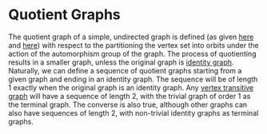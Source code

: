 # Quotient Graphs

The quotient graph of a simple, undirected graph is defined (as given [here](https://mathoverflow.net/questions/140229/automorphism-group-action-leads-to-a-quotient-graph) and [here](https://mathoverflow.net/questions/140229/automorphism-group-action-leads-to-a-quotient-graph)) with respect to the partitioning the vertex set into orbits under the action of the automorphism group of the graph. The process of quotienting results in a smaller graph, unless the original graph is [identity graph](http://mathworld.wolfram.com/IdentityGraph.html). Naturally, we can define a sequence of quotient graphs starting from a given graph and ending in an identity graph. The sequence will be of length 1 exactly when the original graph is an identity graph. Any [vertex transitive graph](https://en.wikipedia.org/wiki/Vertex-transitive_graph) will have a sequence of length 2, with the trivial graph of order 1 as the terminal graph. The converse is also true, although other graphs can also have sequences of length 2, with non-trivial identity graphs as terminal graphs.
